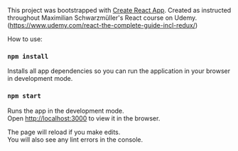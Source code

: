 This project was bootstrapped with [Create React App](https://github.com/facebook/create-react-app).
Created as instructed throughout Maximilian Schwarzmüller's React course on Udemy. (https://www.udemy.com/react-the-complete-guide-incl-redux/)

How to use:

###  `npm install`

Installs all app dependencies so you can run the application in your browser in development mode.

### `npm start`

Runs the app in the development mode.<br>
Open [http://localhost:3000](http://localhost:3000) to view it in the browser.

The page will reload if you make edits.<br>
You will also see any lint errors in the console.

